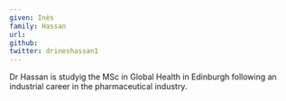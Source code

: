 ```yaml
---
given: Inès
family: Hassan
url:
github: 
twitter: drineshassan1
---
```


Dr Hassan is studyig the MSc in Global Health in Edinburgh following an industrial career in the pharmaceutical industry.

